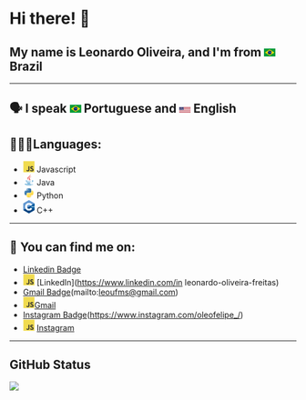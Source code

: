 # Hi there! 👋

## My name is Leonardo Oliveira, and I'm from <img src="https://raw.githubusercontent.com/Leo0liveira/Leo0liveira/main/Templates/Brazil.svg" width="20" /> Brazil 

---

## 🗣 I speak <img src="https://raw.githubusercontent.com/Leo0liveira/Leo0liveira/main/Templates/Brazil.svg" width="20" /> Portuguese and <img src="https://raw.githubusercontent.com/Leo0liveira/Leo0liveira/main/Templates/Eua.svg" width="20" /> English

## 👨🏻‍💻Languages: 
* <img src="https://raw.githubusercontent.com/Leo0liveira/Leo0liveira/main/Templates/JavaScript.svg" width = "20" /> Javascript
* <img src="https://raw.githubusercontent.com/Leo0liveira/Leo0liveira/main/Templates/Java.svg" width = "20" /> Java
* <img src="https://raw.githubusercontent.com/Leo0liveira/Leo0liveira/main/Templates/Python.svg" width = "20" /> Python 
* <img src="https://raw.githubusercontent.com/Leo0liveira/Leo0liveira/main/Templates/C++.svg" width = "20" /> C++

---

## 🔎 You can find me on:

* [Linkedin Badge](https://img.shields.io/badge/-LinkedIn-blue?style=flat-square&logo=Linkedin&logoColor=white)
* <img src="https://raw.githubusercontent.com/Leo0liveira/Leo0liveira/main/Templates/JavaScript.svg" width = "20" /> [LinkedIn](https://www.linkedin.com/in leonardo-oliveira-freitas)
* [Gmail Badge](https://img.shields.io/badge/Gmail-D14836?style=for-the-badge&logo=gmail&logoColor=white)(mailto:leoufms@gmail.com)
* <img src="https://raw.githubusercontent.com/Leo0liveira/Leo0liveira/main/Templates/JavaScript.svg" width = "20" />[Gmail](mailto:leoufms@gmail.com)
* [Instagram Badge](https://img.shields.io/badge/Instagram-E4405F?style=for-the-badge&logo=instagram&logoColor=white)(https://www.instagram.com/oleofelipe_/)
* <img src="https://raw.githubusercontent.com/Leo0liveira/Leo0liveira/main/Templates/JavaScript.svg" width = "20" /> [Instagram](https://www.instagram.com/oleofelipe_/)

---
## GitHub Status
  <p align="left">
  <img src="https://github-readme-stats.vercel.app/api?username=Leo0liveira&theme=synthwave&show_icons=true&count_private=false"/>
</p>
<!--

Here are some ideas to get you started:

- 🔭 I’m currently working on ...
- 🌱 I’m currently learning ...
- 👯 I’m looking to collaborate on ...
- 🤔 I’m looking for help with ...
- 💬 Ask me about ...
- 📫 How to reach me: ...
- 😄 Pronouns: ...
- ⚡ Fun fact: ...
-->
